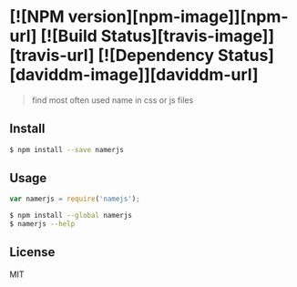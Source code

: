 #  [![NPM version][npm-image]][npm-url] [![Build Status][travis-image]][travis-url] [![Dependency Status][daviddm-image]][daviddm-url]

> find most often used name in css or js files


## Install

```sh
$ npm install --save namerjs
```


## Usage

```js
var namerjs = require('namejs');
```

```sh
$ npm install --global namerjs
$ namerjs --help
```


## License

MIT

